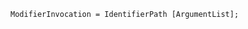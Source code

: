 <!-- This file is generated automatically by infrastructure scripts. Please don't edit by hand. -->

<!-- markdownlint-disable first-line-h1 -->

```{ .ebnf .slang-ebnf #ModifierInvocation }
ModifierInvocation = IdentifierPath [ArgumentList];
```
